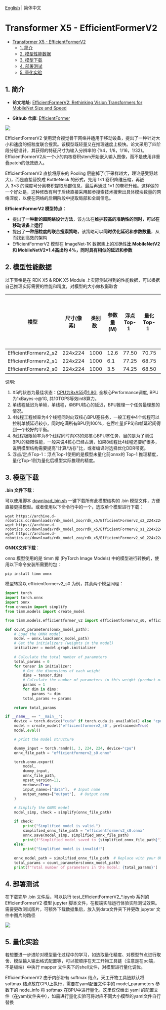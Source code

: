 [English](./README.md) | 简体中文

# Transformer X5 - EfficientFormerV2

- [Transformer X5 - EfficientFormerV2](#transformer-x5---efficientformerv2)
  - [1. 简介](#1-简介)
  - [2. 模型性能数据](#2-模型性能数据)
  - [3. 模型下载](#3-模型下载)
  - [4. 部署测试](#4-部署测试)
  - [5. 量化实验](#5-量化实验)

## 1. 简介

- **论文地址**: [EfficientFormerV2: Rethinking Vision Transformers for MobileNet Size and Speed](https://arxiv.org/abs/2212.08059)

- **Github 仓库**: [EfficientFormer](https://github.com/snap-research/EfficientFormer)

![](./data/EfficientFormerV2_architecture.png)

EfficientFormerV2 使用混合视觉骨干网络并适用于移动设备，提出了一种针对大小和速度的细粒度联合搜索。该模型既轻量又在推理速度上极快。论文采用了四阶段分层设计，其获得的特征尺寸为输入分辨率的 {1/4，1/8，1/16，1/32}。EfficientFormerV2从一个小的内核卷积stem开始嵌入输入图像，而不是使用非重叠patch的低效嵌入。

EfficientFormerV2 直接将原来的 Pooling 层删掉了(下采样越大，理论感受野越大)，而是直接替换成 BottleNeck 的形式，先用 1×1 卷积降维压缩，再嵌入 3×3 的深度可分离卷积提取局部信息，最后再通过 1×1 的卷积升维。这样做的一个好处是，这种修改有利于后续直接采用超参搜索技术搜索出具体模块数量的网络深度，以便在网络的后期阶段中提取局部和全局信息。

**EfficientFormerV2 模型特点**：

- 提出了**一种新的超网络设计方法**，该方法在**维护较高的准确性的同时，可以在移动设备上运行**
- 提出了**一种细粒度的联合搜索策略**，该策略可以**同时优化延迟和参数数量**，从而找到高效的架构
- EfficientFormerV2 模型在 ImageNet-1K 数据集上的准确性**比 MobileNetV2 和 MobileNetV2×1.4高出约 4%，同时具有相似的延迟和参数**

## 2. 模型性能数据

以下表格是在 RDK X5 & RDK X5 Module 上实际测试得到的性能数据，可以根据自己推理实际需要的性能和精度，对模型的大小做权衡取舍


| 模型  | 尺寸(像素)   | 类别数   | 参数量(M) | 浮点Top-1   | 量化Top-1   | 延迟/吞吐量(单线程) | 延迟/吞吐量(多线程) | 帧率     |
| -------------------- | -------- | ----- | ------ | ------ | ------ | ----------- | ----------- | ------ |
| EfficientFormerv2_s2 | 224x224  | 1000  | 12.6   | 77.50  | 70.75  | 6.99        | 26.01       | 152.40 |
| EfficientFormerv2_s1 | 224x224  | 1000  | 6.1    | 77.25  | 68.75  | 4.24        | 14.35       | 275.95 |
| EfficientFormerv2_s0 | 224x224  | 1000  | 3.5    | 74.25  | 68.50  | 5.79        | 19.96       | 198.45 |


说明: 
1. X5的状态为最佳状态：CPU为8xA55@1.8G, 全核心Performance调度, BPU为1xBayes-e@1G, 共10TOPS等效int8算力。
2. 单线程延迟为单帧，单线程，单BPU核心的延迟，BPU推理一个任务最理想的情况。
3. 4线程工程帧率为4个线程同时向双核心BPU塞任务，一般工程中4个线程可以控制单帧延迟较小，同时吃满所有BPU到100%，在吞吐量(FPS)和帧延迟间得到一个较好的平衡。
4. 8线程极限帧率为8个线程同时向X3的双核心BPU塞任务，目的是为了测试BPU的极限性能，一般来说4核心已经占满，如果8线程比4线程还要好很多，说明模型结构需要提高"计算/访存"比，或者编译时选择优化DDR带宽。
5. 浮点/定点Top-1：浮点Top-1使用的是模型未量化前onnx的 Top-1 推理精度，量化Top-1则为量化后模型实际推理的精度。


## 3. 模型下载

**.bin 文件下载**：

可以使用脚本 [download_bin.sh](./model/download_bin.sh) 一键下载所有此模型结构的 .bin 模型文件，方便直接更换模型。或者使用以下命令行中的一个，选取单个模型进行下载：

```shell
wget https://archive.d-robotics.cc/downloads/rdk_model_zoo/rdk_x5/EfficientFormerv2_s2_224x224_nv12.bin
wget https://archive.d-robotics.cc/downloads/rdk_model_zoo/rdk_x5/EfficientFormerv2_s1_224x224_nv12.bin
wget https://archive.d-robotics.cc/downloads/rdk_model_zoo/rdk_x5/EfficientFormerv2_s0_224x224_nv12.bin
```

**ONNX文件下载**：

onnx 模型使用的是 timm 库 (PyTorch Image Models) 中的模型进行转换的，使用以下命令安装所需要的包：

```shell
pip install timm onnx
```

模型转换以 efficientformerv2_s0 为例，其余两个模型同理：

```Python
import torch
import torch.onnx
import onnx
from onnxsim import simplify
from timm.models import create_model

from timm.models.efficientformer_v2 import efficientformerv2_s0, efficientformerv2_s1, efficientformerv2_s2

def count_parameters(onnx_model_path):
    # Load the ONNX model
    model = onnx.load(onnx_model_path)
    # Get the initializers (weights in the model)
    initializer = model.graph.initializer
    
    # Calculate the total number of parameters
    total_params = 0
    for tensor in initializer:
        # Get the dimensions of each weight
        dims = tensor.dims
        # Calculate the number of parameters in this weight (product of all dimensions)
        params = 1
        for dim in dims:
            params *= dim
        total_params += params
    
    return total_params

if __name__ == "__main__":
    device = torch.device("cuda" if torch.cuda.is_available() else "cpu")
    model = create_model('efficientformerv2_s0', pretrained=True)
    model.eval()

    # print the model structure

    dummy_input = torch.randn(1, 3, 224, 224, device="cpu")
    onnx_file_path = "efficientformerv2_s0.onnx"

    torch.onnx.export(
        model,
        dummy_input,
        onnx_file_path,
        opset_version=11,
        verbose=True,
        input_names=["data"],  # Input name
        output_names=["output"],  # Output name
    )
    
    # Simplify the ONNX model
    model_simp, check = simplify(onnx_file_path)

    if check:
        print("Simplified model is valid.")
        simplified_onnx_file_path = "efficientformerv2_s0.onnx"
        onnx.save(model_simp, simplified_onnx_file_path)
        print(f"Simplified model saved to {simplified_onnx_file_path}")
    else:
        print("Simplified model is invalid!")
        
    onnx_model_path = simplified_onnx_file_path  # Replace with your ONNX model path
    total_params = count_parameters(onnx_model_path)
    print(f"Total number of parameters in the model: {total_params}")
```

## 4. 部署测试

在下载完毕 .bin 文件后，可以执行 test_EfficientFormerV2_*.ipynb 系列的 EfficientFormerV2 模型 jupyter 脚本文件，在板端实际运行体验实际测试效果。需要更改测试图片，可额外下载数据集后，放入到data文件夹下并更改 jupyter 文件中图片的路径

![](./data/inference.png)


## 5. 量化实验

若想要进一步进阶对模型量化过程中的学习，如选取量化精度、对模型节点进行取舍、模型输入输出格式配置等，可以按顺序在天工开物工具链（注意是在pc端，不是板端）中执行 mapper 文件夹下的shell文件，对模型进行量化调优。

EfficientFormerV2 由于内部带有 softmax 结点，天工开物工具链默认将 softmax 结点放在CPU上执行，需要在yaml配置文件中的 model_parameters 参数下的 node_info 将 softmax 在BPU中进行量化。这里仅仅给出 yaml 的配置文件（在yaml文件夹中），如需进行量化实验可将对应不同大小模型的yaml文件自行替换